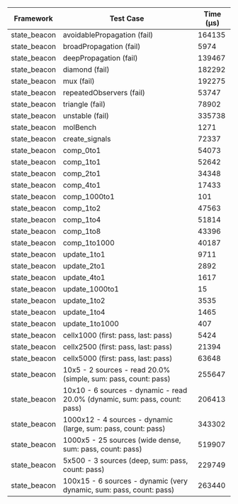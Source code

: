 | Framework | Test Case | Time (μs) |
| --- | --- | --- |
| state_beacon | avoidablePropagation (fail) | 164135 |
| state_beacon | broadPropagation (fail) | 5974 |
| state_beacon | deepPropagation (fail) | 139467 |
| state_beacon | diamond (fail) | 182292 |
| state_beacon | mux (fail) | 192275 |
| state_beacon | repeatedObservers (fail) | 53747 |
| state_beacon | triangle (fail) | 78902 |
| state_beacon | unstable (fail) | 335738 |
| state_beacon | molBench | 1271 |
| state_beacon | create_signals | 72337 |
| state_beacon | comp_0to1 | 54073 |
| state_beacon | comp_1to1 | 52642 |
| state_beacon | comp_2to1 | 34348 |
| state_beacon | comp_4to1 | 17433 |
| state_beacon | comp_1000to1 | 101 |
| state_beacon | comp_1to2 | 47563 |
| state_beacon | comp_1to4 | 51814 |
| state_beacon | comp_1to8 | 43396 |
| state_beacon | comp_1to1000 | 40187 |
| state_beacon | update_1to1 | 9711 |
| state_beacon | update_2to1 | 2892 |
| state_beacon | update_4to1 | 1617 |
| state_beacon | update_1000to1 | 15 |
| state_beacon | update_1to2 | 3535 |
| state_beacon | update_1to4 | 1465 |
| state_beacon | update_1to1000 | 407 |
| state_beacon | cellx1000 (first: pass, last: pass) | 5424 |
| state_beacon | cellx2500 (first: pass, last: pass) | 21394 |
| state_beacon | cellx5000 (first: pass, last: pass) | 63648 |
| state_beacon | 10x5 - 2 sources - read 20.0% (simple, sum: pass, count: pass) | 255647 |
| state_beacon | 10x10 - 6 sources - dynamic - read 20.0% (dynamic, sum: pass, count: pass) | 206413 |
| state_beacon | 1000x12 - 4 sources - dynamic (large, sum: pass, count: pass) | 343302 |
| state_beacon | 1000x5 - 25 sources (wide dense, sum: pass, count: pass) | 519907 |
| state_beacon | 5x500 - 3 sources (deep, sum: pass, count: pass) | 229749 |
| state_beacon | 100x15 - 6 sources - dynamic (very dynamic, sum: pass, count: pass) | 263440 |
